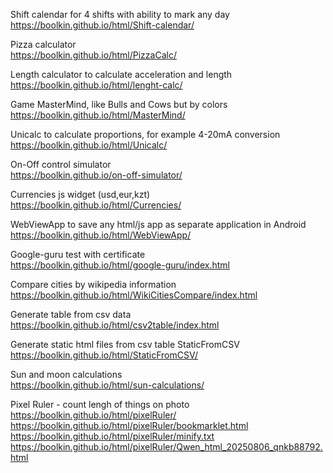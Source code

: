 Shift calendar for 4 shifts with ability to mark any day  
https://boolkin.github.io/html/Shift-calendar/


Pizza calculator  
https://boolkin.github.io/html/PizzaCalc/


Length calculator to calculate acceleration and length  
https://boolkin.github.io/html/lenght-calc/


Game MasterMind, like Bulls and Cows but by colors  
https://boolkin.github.io/html/MasterMind/


Unicalc to calculate proportions, for example 4-20mA conversion  
https://boolkin.github.io/html/Unicalc/


On-Off control simulator  
https://boolkin.github.io/on-off-simulator/


Currencies js widget (usd,eur,kzt)  
https://boolkin.github.io/html/Currencies/  


WebViewApp to save any html/js app as separate application in Android  
https://boolkin.github.io/html/WebViewApp/  


Google-guru test with certificate  
https://boolkin.github.io/html/google-guru/index.html 


Compare cities by wikipedia information  
https://boolkin.github.io/html/WikiCitiesCompare/index.html 


Generate table from csv data  
https://boolkin.github.io/html/csv2table/index.html

Generate static html files from csv table StaticFromCSV  
https://boolkin.github.io/html/StaticFromCSV/  

Sun and moon calculations  
https://boolkin.github.io/html/sun-calculations/  

Pixel Ruler - count lengh of things on photo  
https://boolkin.github.io/html/pixelRuler/  
https://boolkin.github.io/html/pixelRuler/bookmarklet.html  
https://boolkin.github.io/html/pixelRuler/minify.txt  
https://boolkin.github.io/html/pixelRuler/Qwen_html_20250806_qnkb88792.html  

